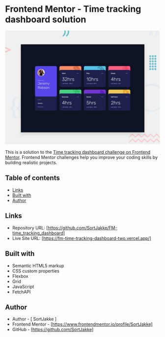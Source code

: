 # Frontend Mentor - Time tracking dashboard solution

![Design preview for the Time tracking dashboard coding challenge](./preview.jpg)

This is a solution to the [Time tracking dashboard challenge on Frontend Mentor](https://www.frontendmentor.io/challenges/time-tracking-dashboard-UIQ7167Jw). Frontend Mentor challenges help you improve your coding skills by building realistic projects.

## Table of contents

- [Links](#links)
- [Built with](#built-with)
- [Author](#author)

## Links

- Repository URL: [https://github.com/SortJakke/FM-time_tracking_dashboard]
- Live Site URL: [https://fm-time-tracking-dashboard-two.vercel.app/]

## Built with

- Semantic HTML5 markup
- CSS custom properties
- Flexbox
- Grid
- JavaScript
- FetchAPI

## Author

- Author - [ SortJakke ]
- Frontend Mentor - [https://www.frontendmentor.io/profile/SortJakke]
- GitHub - [https://github.com/SortJakke]
